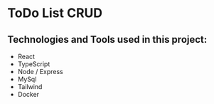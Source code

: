 # ToDo List CRUD

## Technologies and Tools used in this project: 

- React
- TypeScript
- Node / Express
- MySql
- Tailwind
- Docker
